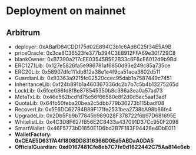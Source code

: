 # Deployment on mainnet

## Arbitrum

- deployer: 0xABafD84CDD175d02E894C3b1c6Ad6C25f34E5A9B
- priceOracle: 0x3ce8C36523fe377b394C3E8912FFA69e30f729C8
- blankOwner: 0xB7390a217cEE03545B5E2B33c6F6cE6012d9b9Bd
- ERC1271Lib: 0x127e5826fa5e986781af6850d93e249c85a735ce
- ERC20Lib: 0x58907dfc111db812a38e1e4f9ca51aca3802d511
- GuardianLib: 0x93363a9215fc02520ccec95dab1a7587449c7451
- InheritanceLib: 0xf24b891b1a460367336dc2b7b7c5b4b13275265d
- LockLib: 0x6fce086fd8f8e878545350b8c386a3ea0a57ad73
- MetaTxLib: 0x46e562bcdfd75e56f66580e8f2d0d5ac5aaf3adf
- QuotaLib: 0x64fb50feba20bea2c5dbb779b36273b115badf08
- RecoverLib: 0x5E6DC62794B89F171fe2531bea2738bA98b86fe4
- UpgradeLib: 0x2Db5Fb9b77845b989028F378722f6b97D681695E
- WhitelistLib: 0x4C3D8F627fB56E2C8433a437091D37Cc950F2098
- SmartWallet: 0x46F5773bD1850E1D6bd2B7F183F94428e4DbE011
- **WalletFactory: 0xCEAE5D6317A4f1808DD8316366D0Ed5ABDaA0DA5**
- **OfficialGuardian: 0xd0167481Cfe8eb7C7fe9d1622442C75Aa814e6eb**
